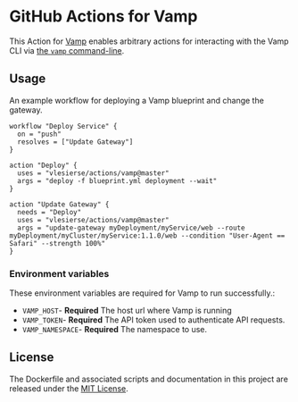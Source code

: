 # GitHub Actions for Vamp

This Action for [Vamp](https://vamp.io/) enables arbitrary actions for interacting with the Vamp CLI via [the `vamp` command-line](https://vamp.io/documentation/cli/using-the-cli/).

## Usage

An example workflow for deploying a Vamp blueprint and change the gateway.

```hcl
workflow "Deploy Service" {
  on = "push"
  resolves = ["Update Gateway"]
}

action "Deploy" {
  uses = "vlesierse/actions/vamp@master"
  args = "deploy -f blueprint.yml deployment --wait"
}

action "Update Gateway" {
  needs = "Deploy"
  uses = "vlesierse/actions/vamp@master"
  args = "update-gateway myDeployment/myService/web --route  myDeployment/myCluster/myService:1.1.0/web --condition "User-Agent == Safari" --strength 100%"
}
```

### Environment variables

These environment variables are required for Vamp to run successfully.:

- `VAMP_HOST`- **Required** The host url where Vamp is running
- `VAMP_TOKEN`- **Required** The API token used to authenticate API requests.
- `VAMP_NAMESPACE`- **Required** The namespace to use.

## License

The Dockerfile and associated scripts and documentation in this project are released under the [MIT License](LICENSE).
